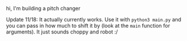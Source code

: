 hi, I'm building a pitch changer

Update 11/18: It actually currently works. Use it with `python3 main.py` and you can pass in how much to shift it by (look at the `main` function for arguments). It just sounds choppy and robot :/
